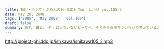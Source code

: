 ```yaml
---
title: 石川・ホンマ・ぶるんのBe-SIDE Your Life! vol.105-3
date: May 28, 2008
tags: ['2008', 'May 2008', 'vol.105']
draft: false
summary: あれ！最近、「外」に出ていないビーサイ。そろそろ石川サンいろいろ考えているようだと思っていたら・・・とりあえずエンディングまでしっかりと聴いてちょーだいな！！動くよ！！NAMAE
---
```


http://project-phi.ddo.jp/ishikawa/ishikawa105_3.mp3